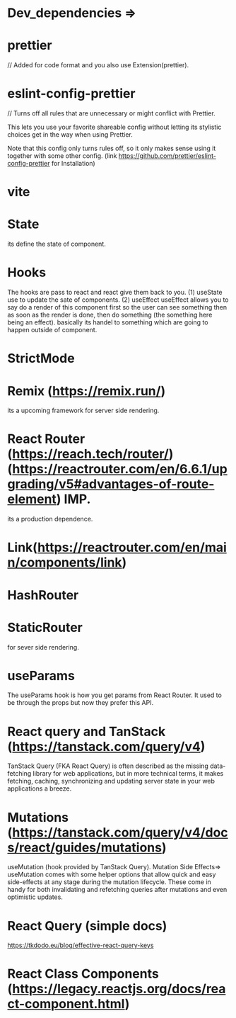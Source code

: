# Dev_dependencies =>

# prettier
// Added for code format and you also use Extension(prettier).

# eslint-config-prettier
// Turns off all rules that are unnecessary or might conflict with Prettier.

This lets you use your favorite shareable config without letting its stylistic choices get in the way when using Prettier.

Note that this config only turns rules off, so it only makes sense using it together with some other config. (link https://github.com/prettier/eslint-config-prettier for Installation)

# vite

# State
its define the state of component.

# Hooks
The hooks are pass to react and react give them back to you. 
(1) useState
use to update the sate of components.
(2) useEffect
useEffect allows you to say do a render of this component first so the user can see something then as soon as the render is done, then do something (the something here being an effect). basically its handel to something which are going to happen outside of component.

# StrictMode

#   Remix (https://remix.run/) 
its a upcoming framework for server side rendering.

# React Router (https://reach.tech/router/) (https://reactrouter.com/en/6.6.1/upgrading/v5#advantages-of-route-element) IMP.
its a production dependence.

# Link(https://reactrouter.com/en/main/components/link)

# HashRouter 

# StaticRouter 
for sever side rendering.

# useParams
The useParams hook is how you get params from React Router. It used to be through the props but now they prefer this API.

# React query and TanStack (https://tanstack.com/query/v4)
TanStack Query (FKA React Query) is often described as the missing data-fetching library for web applications, but in more technical terms, it makes fetching, caching, synchronizing and updating server state in your web applications a breeze.

# Mutations (https://tanstack.com/query/v4/docs/react/guides/mutations)
useMutation (hook provided by TanStack Query).
Mutation Side Effects=>
useMutation comes with some helper options that allow quick and easy side-effects at any stage during the mutation lifecycle. These come in handy for both invalidating and refetching queries after mutations and even optimistic updates.

# React Query (simple docs)
https://tkdodo.eu/blog/effective-react-query-keys

# React Class Components (https://legacy.reactjs.org/docs/react-component.html)


 





